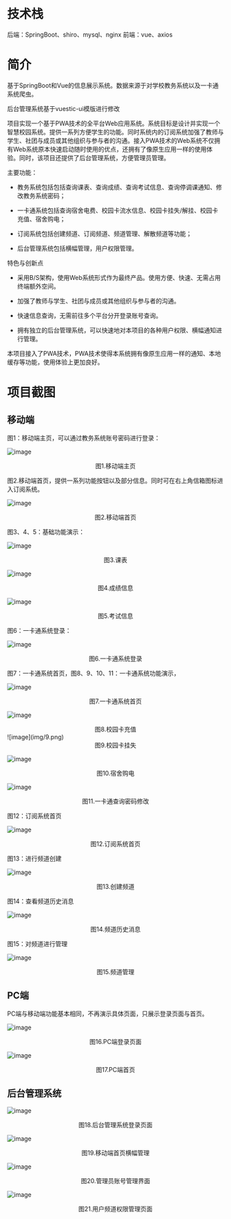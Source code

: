 # 技术栈

后端：SpringBoot、shiro、mysql、nginx
前端：vue、axios

# 简介

基于SpringBoot和Vue的信息展示系统。数据来源于对学校教务系统以及一卡通系统爬虫。

后台管理系统基于vuestic-ui模版进行修改

项目实现一个基于PWA技术的全平台Web应用系统。系统目标是设计并实现一个智慧校园系统。提供一系列方便学生的功能。同时系统内的订阅系统加强了教师与学生、社团与成员或其他组织与参与者的沟通。接入PWA技术的Web系统不仅拥有Web系统原本快速启动随时使用的优点，还拥有了像原生应用一样的使用体验。同时，该项目还提供了后台管理系统，方便管理员管理。

主要功能：

- 教务系统包括包括查询课表、查询成绩、查询考试信息、查询停调课通知、修改教务系统密码；

- 一卡通系统包括查询宿舍电费、校园卡流水信息、校园卡挂失/解挂、校园卡充值、宿舍购电；

- 订阅系统包括创建频道、订阅频道、频道管理、解散频道等功能；

- 后台管理系统包括横幅管理，用户权限管理。

特色与创新点

- 采用B/S架构，使用Web系统形式作为最终产品。使用方便、快速、无需占用终端额外空间。

- 加强了教师与学生、社团与成员或其他组织与参与者的沟通。

- 快速信息查询，无需前往多个平台分开登录账号查询。

- 拥有独立的后台管理系统，可以快速地对本项目的各种用户权限、横幅通知进行管理。

本项目接入了PWA技术，PWA技术使得本系统拥有像原生应用一样的通知、本地缓存等功能，使用体验上更加良好。

# 项目截图

## 移动端

图1：移动端主页，可以通过教务系统账号密码进行登录：

![image](img/1.png)

<div align = "center">图1.移动端主页</div>



图2.移动端首页，提供一系列功能按钮以及部分信息。同时可在右上角信箱图标进入订阅系统。

![image](img/2.png)

<div align = "center">图2.移动端首页</div>

图3、4、5：基础功能演示：

 

![image](img/3.png)

 <div align = "center">图3.课表</div>

![image](img/4.png)

<div align = "center">图4.成绩信息 </div>

![image](img/5.png)

<div align = "center">图5.考试信息 </div>

图6：一卡通系统登录：

![image](img/6.png)

<div align = "center">图6.一卡通系统登录 </div>

图7：一卡通系统首页，图8、9、10、11：一卡通系统功能演示，

![image](img/7.png)

<div align = "center">图7.一卡通系统首页 </div>

![image](img/8.png)

<div align = "center">图8.校园卡充值</div>
![image](img/9.png)

<div align = "center">图9.校园卡挂失</div>

![image](img/10.png)

<div align = "center">图10.宿舍购电</div>

![image](img/11.png)

<div align = "center">图11.一卡通查询密码修改</div>

图12：订阅系统首页

![image](img/12.png)

<div align = "center">图12.订阅系统首页</div>

图13：进行频道创建

![image](img/13.png)

<div align = "center">图13.创建频道</div>

图14：查看频道历史消息

![image](img/14.png)

<div align = "center">图14.频道历史消息</div>

图15：对频道进行管理

![image](img/15.png)

<div align = "center">图15.频道管理</div>

## PC端

PC端与移动端功能基本相同，不再演示具体页面，只展示登录页面与首页。

 

![image](img/16.png)

<div align = "center">图16.PC端登录页面</div>

![image](img/17.png)

<div align = "center">图17.PC端首页</div>

## 后台管理系统

![image](img/18.png)


<div align = "center">图18.后台管理系统登录页面</div>

![image](img/19.png)


<div align = "center">图19.移动端首页横幅管理</div>

![image](img/20.png)

<div align = "center">图20.管理员账号管理界面</div>

![image](img/21.png)

<div align = "center">图21.用户频道权限管理页面</div>
